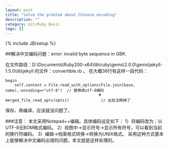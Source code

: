 ```yaml
---
layout: post
title: "solve the problem about Chinese encoding"
description: ""
category: Git/Ruby Basic
tags: []
---
```

{% include JB/setup %}


##解决中文编码问题：error: invalid byte sequence in GBK.

在文件路径：D:\Documents\Ruby200-x64\lib\ruby\gems\2.0.0\gems\jekyll-1.5.0\lib\jekyll 的文件：convertible.rb 。 在大概38行有这样一段代码：
	
	begin
		self.content = File.read_with_options(File.join(base, name),:encoding=>"utf-8")  // 替换成utf-8编码
		                                     # merged_file_read_opts(opts))              // 此处注释掉了
保存，再编译，应该就没问题了。

###注意：
	本文采用Notepad++编辑。具体编码设定如下：
	1）将编码改为：以UTF-8无BOM格式编码。
	2）视图中->显示符号->显示所有符号，可以看到当前的换行符编码。
	3）编辑->档案格式转换->转换为UNIX格式。
采用这种方式基本上能够解决中文编码出错的问题，本文就是这样处理的。
